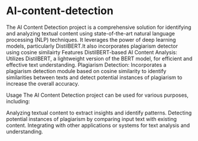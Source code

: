 # AI-content-detection
The AI Content Detection project is a comprehensive solution for identifying and analyzing textual content using state-of-the-art natural language processing (NLP) techniques. It leverages the power of deep learning models, particularly DistilBERT.It also incorporates plagiarism detector using cosine similairty
Features
DistilBERT-based AI Content Analysis: Utilizes DistilBERT, a lightweight version of the BERT model, for efficient and effective text understanding.
Plagiarism Detection: Incorporates a plagiarism detection module based on cosine similarity to identify similarities between texts and detect potential instances of plagiarism to increase the overall accuracy.

Usage
The AI Content Detection project can be used for various purposes, including:

Analyzing textual content to extract insights and identify patterns.
Detecting potential instances of plagiarism by comparing input text with existing content.
Integrating with other applications or systems for text analysis and understanding.
